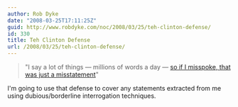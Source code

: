 ```yaml
---
author: Rob Dyke
date: "2008-03-25T17:11:25Z"
guid: http://www.robdyke.com/noc/2008/03/25/teh-clinton-defense/
id: 330
title: Teh Clinton Defense
url: /2008/03/25/teh-clinton-defense/
---
```

> "I say a lot of things &#8212; millions of words a day &#8212; [so if I misspoke, that was just a misstatement](http://edition.cnn.com/2008/POLITICS/03/25/campaign.wrap/index.html "CNN Hilary Clinton story")"

I'm going to use that defense to cover any statements extracted from me using dubious/borderline interrogation techniques.